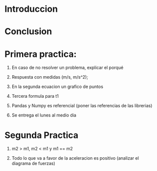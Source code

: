 # Introduccion 
# Conclusion


# Primera practica:
1. En caso de no resolver un problema, explicar el porqué

2. Respuesta con medidas (m/s, m/s^2);

3. En la segunda ecuacion un grafico de puntos

4. Tercera formula para t1

5. Pandas y Numpy es referencial (poner las referencias de las librerias)

6. Se entrega el lunes al medio dia

# Segunda Practica

1. m2 > m1, m2 < m1 y m1 == m2

2. Todo lo que va a favor de la aceleracion es positivo (analizar el diagrama de fuerzas) 